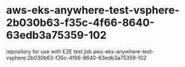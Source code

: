 # aws-eks-anywhere-test-vsphere-2b030b63-f35c-4f66-8640-63edb3a75359-102
repository for use with E2E test job aws-eks-anywhere-test-vsphere:2b030b63-f35c-4f66-8640-63edb3a75359-102
